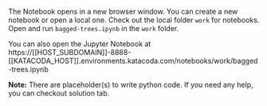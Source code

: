 The Notebook opens in a new browser window. You can create a new notebook or open a local one. Check out the local folder `work` for notebooks. Open and run `bagged-trees.ipynb` in the `work` folder.

You can also open the Jupyter Notebook at https://[[HOST_SUBDOMAIN]]-8888-[[KATACODA_HOST]].environments.katacoda.com/notebooks/work/bagged-trees.ipynb

**Note:**
There are placeholder(s) to write python code. If you need any help, you can checkout solution tab.